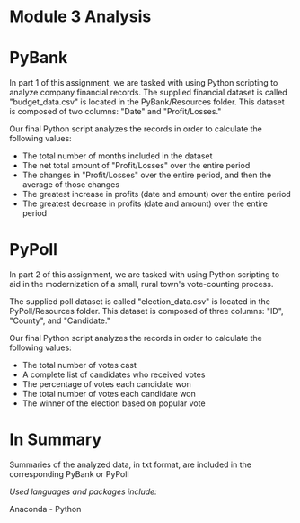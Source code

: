 # Module 3 Analysis 

# PyBank #
In part 1 of this assignment, we are tasked with using Python scripting to analyze company financial records. 
The supplied financial dataset is called "budget_data.csv" is located in the PyBank/Resources folder. This dataset is composed of two columns: "Date" and "Profit/Losses." 

Our final Python script analyzes the records in order to calculate the following values: 

- The total number of months included in the dataset
- The net total amount of "Profit/Losses" over the entire period
- The changes in "Profit/Losses" over the entire period, and then the average of those changes
- The greatest increase in profits (date and amount) over the entire period
- The greatest decrease in profits (date and amount) over the entire period

# PyPoll #
In part 2 of this assignment, we are tasked with using Python scripting to aid in the modernization of a small, rural town's vote-counting process. 

The supplied poll dataset is called "election_data.csv" is located in the PyPoll/Resources folder. This dataset is composed of three columns: "ID", "County", and "Candidate." 

Our final Python script analyzes the records in order to calculate the following values:

- The total number of votes cast
- A complete list of candidates who received votes
- The percentage of votes each candidate won
- The total number of votes each candidate won
- The winner of the election based on popular vote

# In Summary #
Summaries of the analyzed data, in txt format, are included in the corresponding PyBank or PyPoll 

*Used languages and packages include:* 


Anaconda - Python 
